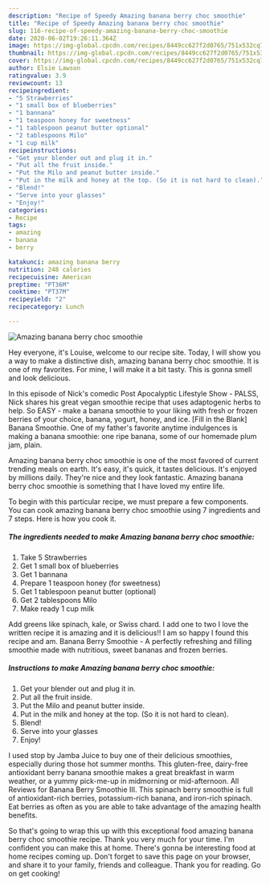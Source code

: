 ```yaml
---
description: "Recipe of Speedy Amazing banana berry choc smoothie"
title: "Recipe of Speedy Amazing banana berry choc smoothie"
slug: 116-recipe-of-speedy-amazing-banana-berry-choc-smoothie
date: 2020-06-02T19:26:11.364Z
image: https://img-global.cpcdn.com/recipes/8449cc627f2d0765/751x532cq70/amazing-banana-berry-choc-smoothie-recipe-main-photo.jpg
thumbnail: https://img-global.cpcdn.com/recipes/8449cc627f2d0765/751x532cq70/amazing-banana-berry-choc-smoothie-recipe-main-photo.jpg
cover: https://img-global.cpcdn.com/recipes/8449cc627f2d0765/751x532cq70/amazing-banana-berry-choc-smoothie-recipe-main-photo.jpg
author: Elsie Lawson
ratingvalue: 3.9
reviewcount: 13
recipeingredient:
- "5 Strawberries"
- "1 small box of blueberries"
- "1 bannana"
- "1 teaspoon honey for sweetness"
- "1 tablespoon peanut butter optional"
- "2 tablespoons Milo"
- "1 cup milk"
recipeinstructions:
- "Get your blender out and plug it in."
- "Put all the fruit inside."
- "Put the Milo and peanut butter inside."
- "Put in the milk and honey at the top. (So it is not hard to clean)."
- "Blend!"
- "Serve into your glasses"
- "Enjoy!"
categories:
- Recipe
tags:
- amazing
- banana
- berry

katakunci: amazing banana berry 
nutrition: 248 calories
recipecuisine: American
preptime: "PT36M"
cooktime: "PT37M"
recipeyield: "2"
recipecategory: Lunch

---
```



![Amazing banana berry choc smoothie](https://img-global.cpcdn.com/recipes/8449cc627f2d0765/751x532cq70/amazing-banana-berry-choc-smoothie-recipe-main-photo.jpg)

Hey everyone, it's Louise, welcome to our recipe site. Today, I will show you a way to make a distinctive dish, amazing banana berry choc smoothie. It is one of my favorites. For mine, I will make it a bit tasty. This is gonna smell and look delicious.

In this episode of Nick&#39;s comedic Post Apocalyptic Lifestyle Show - PALSS, Nick shares his great vegan smoothie recipe that uses adaptogenic herbs to help. So EASY - make a banana smoothie to your liking with fresh or frozen berries of your choice, banana, yogurt, honey, and ice. [Fill in the Blank] Banana Smoothie. One of my father&#39;s favorite anytime indulgences is making a banana smoothie: one ripe banana, some of our homemade plum jam, plain.

Amazing banana berry choc smoothie is one of the most favored of current trending meals on earth. It's easy, it's quick, it tastes delicious. It's enjoyed by millions daily. They're nice and they look fantastic. Amazing banana berry choc smoothie is something that I have loved my entire life.


To begin with this particular recipe, we must prepare a few components. You can cook amazing banana berry choc smoothie using 7 ingredients and 7 steps. Here is how you cook it.

<!--inarticleads1-->

##### The ingredients needed to make Amazing banana berry choc smoothie:

1. Take 5 Strawberries
1. Get 1 small box of blueberries
1. Get 1 bannana
1. Prepare 1 teaspoon honey (for sweetness)
1. Get 1 tablespoon peanut butter (optional)
1. Get 2 tablespoons Milo
1. Make ready 1 cup milk


Add greens like spinach, kale, or Swiss chard. I add one to two I love the written recipe it is amazing and it is delicious!! I am so happy I found this recipe and am. Banana Berry Smoothie - A perfectly refreshing and filling smoothie made with nutritious, sweet bananas and frozen berries. 

<!--inarticleads2-->

##### Instructions to make Amazing banana berry choc smoothie:

1. Get your blender out and plug it in.
1. Put all the fruit inside.
1. Put the Milo and peanut butter inside.
1. Put in the milk and honey at the top. (So it is not hard to clean).
1. Blend!
1. Serve into your glasses
1. Enjoy!


I used stop by Jamba Juice to buy one of their delicious smoothies, especially during those hot summer months. This gluten-free, dairy-free antioxidant berry banana smoothie makes a great breakfast in warm weather, or a yummy pick-me-up in midmorning or mid-afternoon. All Reviews for Banana Berry Smoothie III. This spinach berry smoothie is full of antioxidant-rich berries, potassium-rich banana, and iron-rich spinach. Eat berries as often as you are able to take advantage of the amazing health benefits. 

So that's going to wrap this up with this exceptional food amazing banana berry choc smoothie recipe. Thank you very much for your time. I'm confident you can make this at home. There's gonna be interesting food at home recipes coming up. Don't forget to save this page on your browser, and share it to your family, friends and colleague. Thank you for reading. Go on get cooking!
